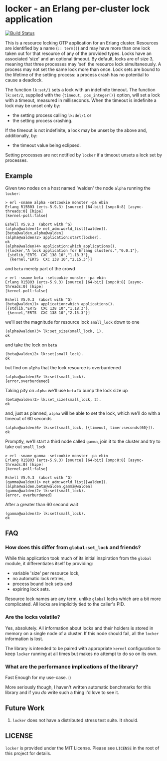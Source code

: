 # locker - an Erlang per-cluster lock application

[![Build Status](https://travis-ci.org/blt/locker.png)](https://travis-ci.org/blt/locker)

This is a resource locking OTP application for an Erlang cluster. Resources are
identified by a name (`:: term()`) and may have more than one lock taken out for
that resource of any of the provided types. Locks have an associated 'size' and
an optional timeout. By default, locks are of size 3, meaning that three
processes may 'set' the resource lock simultaneously. A process may not set the
same lock more than once. Lock sets are bound to the lifetime of the setting
process: a process crash has no potential to cause a deadlock.

The function `lk:set/1` sets a lock with an indefinite timeout. The function
`lk:set/2`, supplied with the `{timeout, pos_integer()}` option, will set a lock
with a timeout, measured in milliseconds. When the timeout is indefinite a lock
may be unset only by:

  * the setting process calling `lk:del/1` or
  * the setting process crashing.

If the timeout is not indefinite, a lock may be unset by the above and,
additionally, by:

  * the timeout value being eclipsed.

Setting processes are not notified by `locker` if a timeout unsets a lock set by
processes.

## Example

Given two nodes on a host named 'walden' the node `alpha` running the `locker`:

```
> erl -sname alpha -setcookie monster -pa ebin
Erlang R15B03 (erts-5.9.3) [source] [64-bit] [smp:8:8] [async-threads:0] [hipe]
[kernel-poll:false]

Eshell V5.9.3  (abort with ^G)
(alpha@walden)1> net_adm:world_list([walden]).
[beta@walden,alpha@walden]
(alpha@walden)2> application:start(locker).
ok
(alpha@walden)4> application:which_applications().
[{locker,"A lock application for Erlang clusters.","0.0.1"},
 {stdlib,"ERTS  CXC 138 10","1.18.3"},
  {kernel,"ERTS  CXC 138 10","2.15.3"}]
```

and `beta` merely part of the crowd

```
> erl -sname beta -setcookie monster -pa ebin
Erlang R15B03 (erts-5.9.3) [source] [64-bit] [smp:8:8] [async-threads:0] [hipe]
[kernel-poll:false]

Eshell V5.9.3  (abort with ^G)
(beta@walden)1> application:which_applications().
[{stdlib,"ERTS  CXC 138 10","1.18.3"},
 {kernel,"ERTS  CXC 138 10","2.15.3"}]
```

we'll set the magnitude for resource lock `small_lock` down to one

```
(alpha@walden)3> lk:set_size(small_lock, 1).
ok
```

and take the lock on `beta`

```
(beta@walden)2> lk:set(small_lock).
ok
```

but find on `alpha` that the lock resource is overburdened

```
(alpha@walden)5> lk:set(small_lock).
{error,overburdened}
```

Taking pity on `alpha` we'll use `beta` to bump the lock size up

```
(beta@walden)3> lk:set_size(small_lock, 2).
ok
```

and, just as planned, `alpha` will be able to set the lock, which we'll do with
a timeout of 60 seconds

```
(alpha@walden)6> lk:set(small_lock, [{timeout, timer:seconds(60}]).
ok
```

Promptly, we'll start a third node called `gamma`, join it to the cluster and
try to take out `small_lock`

```
> erl -sname gamma -setcookie monster -pa ebin
Erlang R15B03 (erts-5.9.3) [source] [64-bit] [smp:8:8] [async-threads:0] [hipe]
[kernel-poll:false]

Eshell V5.9.3  (abort with ^G)
(gamma@walden)1> net_adm:world_list([walden]).
[alpha@walden,beta@walden,gamma@walden]
(gamma@walden)2> lk:set(small_lock).
{error, overburdened}
```

After a greater than 60 second wait

```
(gamma@walden)3> lk:set(small_lock).
ok
```

## FAQ

### How does this differ from `global:set_lock` and friends?

While this application took much of its initial inspiration from the `global`
module, it differentiates itself by providing:

 * variable 'size' per resource lock,
 * no automatic lock retries,
 * process bound lock sets and
 * expiring lock sets.

Resource lock names are any term, unlike `global` locks which are a bit more
complicated. All locks are implicitly tied to the caller's PID.

### Are the locks volatile?

Yes, absolutely. All information about locks and their holders is stored in
memory on a single node of a cluster. If this node should fail, all the `locker`
information is lost.

The library is intended to be paired with appropriate `kernel` configuration to
keep `locker` running at all times but makes no attempt to do so on its own.

### What are the performance implications of the library?

Fast Enough for my use-case. :)

More seriously though, I haven't written automatic benchmarks for this library
and if you _do_ write such a thing I'd love to see it.

## Future Work

1. `locker` does not have a distributed stress test suite. It should.

## LICENSE

`locker` is provided under the MIT License. Please see `LICENSE` in the root of
this project for details.
